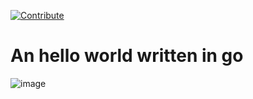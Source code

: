 [![Contribute](https://img.shields.io/static/v1?label=code%20with&message=che%20(dogfooding)&logo=eclipseche&color=FDB940&labelColor=525C86)](https://che-dogfooding.apps.che-dev.x6e0.p1.openshiftapps.com/#https://github.com/l0rd/go-hello-world)

# An hello world written in go

![image](https://user-images.githubusercontent.com/606959/149637963-07167035-b1a4-4a52-9f64-e778026a921b.png)

